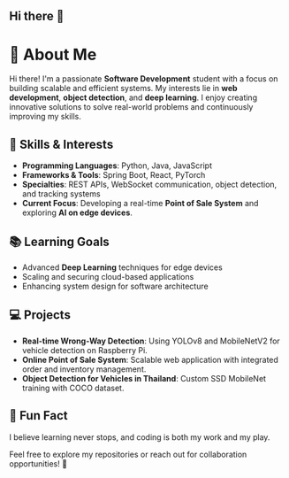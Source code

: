 ## Hi there 👋
# 👋 About Me  

Hi there! I'm a passionate **Software Development** student with a focus on building scalable and efficient systems. My interests lie in **web development**, **object detection**, and **deep learning**. I enjoy creating innovative solutions to solve real-world problems and continuously improving my skills.  

## 🚀 Skills & Interests  
- **Programming Languages**: Python, Java, JavaScript  
- **Frameworks & Tools**: Spring Boot, React, PyTorch  
- **Specialties**: REST APIs, WebSocket communication, object detection, and tracking systems  
- **Current Focus**: Developing a real-time **Point of Sale System** and exploring **AI on edge devices**.  

## 📚 Learning Goals  
- Advanced **Deep Learning** techniques for edge devices  
- Scaling and securing cloud-based applications  
- Enhancing system design for software architecture  

## 💻 Projects  
- **Real-time Wrong-Way Detection**: Using YOLOv8 and MobileNetV2 for vehicle detection on Raspberry Pi.  
- **Online Point of Sale System**: Scalable web application with integrated order and inventory management.  
- **Object Detection for Vehicles in Thailand**: Custom SSD MobileNet training with COCO dataset.  

## 🌟 Fun Fact  
I believe learning never stops, and coding is both my work and my play.  

Feel free to explore my repositories or reach out for collaboration opportunities! 🚀  

<!--
**Chanin-Thunsiripattanatada/Chanin-Thunsiripattanatada** is a ✨ _special_ ✨ repository because its `README.md` (this file) appears on your GitHub profile.

Here are some ideas to get you started:

- 🔭 I’m currently working on ...
- 🌱 I’m currently learning ...
- 👯 I’m looking to collaborate on ...
- 🤔 I’m looking for help with ...
- 💬 Ask me about ...
- 📫 How to reach me: ...
- 😄 Pronouns: ...
- ⚡ Fun fact: ...
-->
